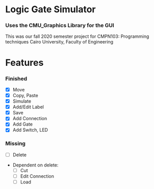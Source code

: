 # Logic Gate Simulator
### Uses the CMU_Graphics Library for the GUI
This was our fall 2020 semester project for CMPN103: Programming techniques
Cairo University, Faculty of Engineering
# Features

### Finished 
- [x] Move 
- [x] Copy, Paste 
- [x] Simulate 
- [x] Add/Edit Label 
- [x] Save 
- [x] Add Connection 
- [x] Add Gate 
- [x] Add Switch, LED 

### Missing
- [ ] Delete
- Dependent on delete:
  - [ ] Cut
  - [ ] Edit Connection
  - [ ] Load
